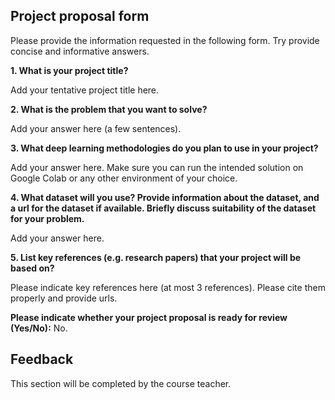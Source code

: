 ## Project proposal form

Please provide the information requested in the following form. Try provide concise and informative answers. 

**1. What is your project title?** 

Add your tentative project title here.

**2. What is the problem that you want to solve?** 

Add your answer here (a few sentences).

**3. What deep learning methodologies do you plan to use in your project?** 

Add your answer here. Make sure you can run the intended solution on Google Colab or any other environment of your choice.

**4. What dataset will you use? Provide information about the dataset, and a url for the dataset if available. Briefly discuss suitability of the dataset for your problem.** 

Add your answer here.

**5. List key references (e.g. research papers) that your project will be based on?** 

Please indicate key references here (at most 3 references). Please cite them properly and provide urls. 

**Please indicate whether your project proposal is ready for review (Yes/No):** No.

## Feedback

This section will be completed by the course teacher.
